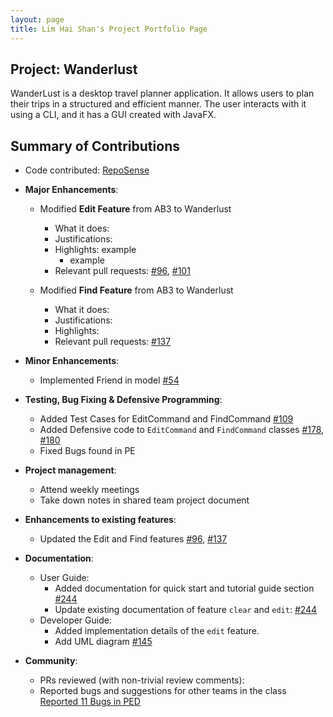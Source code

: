 ```yaml
---
layout: page
title: Lim Hai Shan's Project Portfolio Page
---
```


## Project: Wanderlust

WanderLust is a desktop travel planner application. It allows users to plan their trips in a structured and efficient manner.
The user interacts with it using a CLI, and it has a GUI created with JavaFX.

## Summary of Contributions

- Code contributed: [RepoSense](https://nus-cs2103-ay2021s1.github.io/tp-dashboard/#breakdown=true&search=underthehai)

* **Major Enhancements**:
    - Modified **Edit Feature** from AB3 to Wanderlust
        - What it does:
        - Justifications:
        - Highlights: example
            - example
        - Relevant pull requests: [\#96](), [\#101]()

    - Modified **Find Feature** from AB3 to Wanderlust
        - What it does:
        - Justifications:
        - Highlights:
        - Relevant pull requests: [\#137]()

* **Minor Enhancements**:
    - Implemented Friend in model [\#54]()

* **Testing, Bug Fixing & Defensive Programming**:
    - Added Test Cases for EditCommand and FindCommand [\#109]()
    - Added Defensive code to `EditCommand` and `FindCommand` classes [\#178](), [\#180]()
    - Fixed Bugs found in PE

* **Project management**:
  * Attend weekly meetings
  * Take down notes in shared team project document

* **Enhancements to existing features**:
  * Updated the Edit and Find features [\#96](), [\#137]()

* **Documentation**:
  * User Guide:
    * Added documentation for quick start and tutorial guide section [\#244]()
    * Update existing documentation of feature `clear` and `edit`: [\#244]()
  * Developer Guide:
    * Added implementation details of the `edit` feature.
    * Add UML diagram [\#145]()

* **Community**:
  * PRs reviewed (with non-trivial review comments):
  * Reported bugs and suggestions for other teams in the class [Reported 11 Bugs in PED](https://github.com/underthehai/ped/issues)
